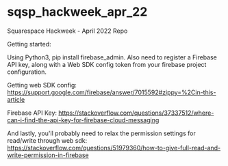 # sqsp_hackweek_apr_22
Squarespace Hackweek - April 2022 Repo

Getting started:

Using Python3, pip install firebase_admin. Also need to register a Firebase API key, along with a Web SDK config token from your firebase project configuration.

Getting web SDK config: https://support.google.com/firebase/answer/7015592#zippy=%2Cin-this-article

Firebase API Key: https://stackoverflow.com/questions/37337512/where-can-i-find-the-api-key-for-firebase-cloud-messaging

And lastly, you'll probably need to relax the permission settings for read/write through web sdk: https://stackoverflow.com/questions/51979360/how-to-give-full-read-and-write-permission-in-firebase
